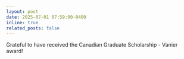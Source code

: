 ```yaml
---
layout: post
date: 2025-07-01 07:59:00-0400
inline: true
related_posts: false
---
```


Grateful to have received the Canadian Graduate Scholarship - Vanier award!